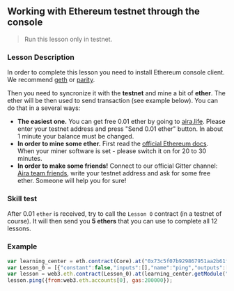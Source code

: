 ## Working with Ethereum testnet through the console

> Run this lesson only in testnet.

### Lesson Description

In order to complete this lesson you need to install Ethereum console client. We recommend [geth](https://github.com/ethereum/go-ethereum#automated-development-builds) or [parity](https://ethcore.io/parity.html).

Then you need to syncronize it with the **testnet** and mine a bit of **ether**. The ether will be then used to send transaction (see example below). You can do that in a several ways:

- **The easiest one.** You can get free 0.01 ether by going to [aira.life](http://aira.life/tap/). Please enter your testnet address and press "Send 0.01 ether" button. In about 1 minute your balance must be changed.
- **In order to mine some ether.** First read the [official Ethereum docs](http://www.ethdocs.org/en/latest/mining.html#using-geth). When your miner software is set - please switch it on for 20 to 30 minutes.
- **In order to make some friends!** Connect to our official Gitter channel: [Aira team friends](https://gitter.im/airalab/friends), write your testnet address and ask for some free ether. Someone will help you for sure!

### Skill test

After 0.01 `ether` is received, try to call the `Lesson 0` contract (in a testnet of course). It will then send you **5 ethers** that you can use to complete all 12 lessons.

### Example

```js
var learning_center = eth.contract(Core).at("0x73c5f07b929867951aa2b61f30773dba627d4779");
var Lesson_0 = [{"constant":false,"inputs":[],"name":"ping","outputs":[],"type":"function"},{"constant":true,"inputs":[{"name":"","type":"address"}],"name":"isSended","outputs":[{"name":"","type":"bool"}],"type":"function"}];
var lesson = web3.eth.contract(Lesson_0).at(learning_center.getModule("Lesson_0");
lesson.ping({from:web3.eth.accounts[0], gas:200000});
```
